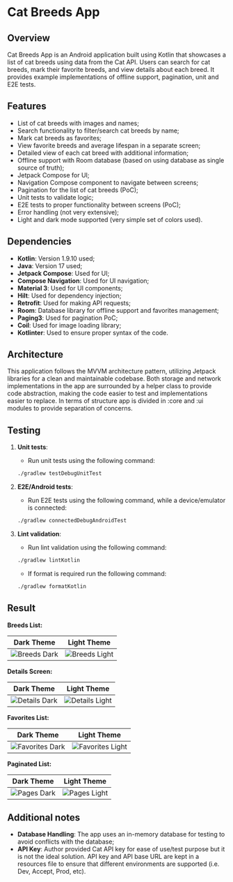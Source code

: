 # Cat Breeds App

## Overview
Cat Breeds App is an Android application built using Kotlin that showcases a list of cat breeds using data from the Cat API.
Users can search for cat breeds, mark their favorite breeds, and view details about each breed.
It provides example implementations of offline support, pagination, unit and E2E tests.

## Features
- List of cat breeds with images and names;
- Search functionality to filter/search cat breeds by name;
- Mark cat breeds as favorites;
- View favorite breeds and average lifespan in a separate screen;
- Detailed view of each cat breed with additional information;
- Offline support with Room database (based on using database as single source of truth);
- Jetpack Compose for UI;
- Navigation Compose component to navigate between screens;
- Pagination for the list of cat breeds (PoC);
- Unit tests to validate logic;
- E2E tests to proper functionality between screens (PoC);
- Error handling (not very extensive);
- Light and dark mode supported (very simple set of colors used).

## Dependencies
- **Kotlin**: Version 1.9.10 used;
- **Java**: Version 17 used;
- **Jetpack Compose**: Used for UI;
- **Compose Navigation**: Used for UI navigation;
- **Material 3**: Used for UI components;
- **Hilt**: Used for dependency injection;
- **Retrofit**: Used for making API requests;
- **Room**: Database library for offline support and favorites management;
- **Paging3**: Used for pagination PoC;
- **Coil**: Used for image loading library;
- **Kotlinter**: Used to ensure proper syntax of the code.

## Architecture
This application follows the MVVM architecture pattern, utilizing Jetpack libraries for a clean and maintainable codebase.
Both storage and network implementations in the app are surrounded by a helper class to provide code abstraction, making the code easier to test and implementations easier to replace.
In terms of structure app is divided in :core and :ui modules to provide separation of concerns.

## Testing
1. **Unit tests**:
    - Run unit tests using the following command:
    ```bash
    ./gradlew testDebugUnitTest
    ```

2. **E2E/Android tests**:
    - Run E2E tests using the following command, while a device/emulator is connected:
    ```bash
    ./gradlew connectedDebugAndroidTest
    ```

3. **Lint validation**:
    - Run lint validation using the following command:
    ```bash
    ./gradlew lintKotlin
    ```
    - If format is required run the following command:
    ```bash
    ./gradlew formatKotlin
    ```

## Result

**Breeds List:**

| Dark Theme | Light Theme |
|------------|-------------|
| ![Breeds Dark](screenshots/breeds_dark.png) | ![Breeds Light](screenshots/breeds_light.png) |

**Details Screen:**

| Dark Theme | Light Theme |
|------------|-------------|
| ![Details Dark](screenshots/details_dark.png) | ![Details Light](screenshots/details_light.png) |

**Favorites List:**

| Dark Theme | Light Theme |
|------------|-------------|
| ![Favorites Dark](screenshots/favorites_dark.png) | ![Favorites Light](screenshots/favorites_light.png) |

**Paginated List:**

| Dark Theme | Light Theme |
|------------|-------------|
| ![Pages Dark](screenshots/pages_dark.png) | ![Pages Light](screenshots/pages_light.png) |

## Additional notes
- **Database Handling**: The app uses an in-memory database for testing to avoid conflicts with the database;
- **API Key**: Author provided Cat API key for ease of use/test purpose but it is not the ideal solution. API key and API base URL are kept in a resources file to ensure that different environments are supported (i.e. Dev, Accept, Prod, etc).